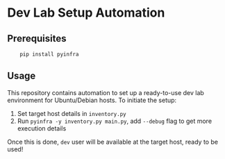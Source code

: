 # Dev Lab Setup Automation

## Prerequisites

```sh
    pip install pyinfra
```

## Usage

This repository contains automation to set up a ready-to-use dev lab environment for Ubuntu/Debian hosts.
To initiate the setup:

1. Set target host details in `inventory.py`
2. Run `pyinfra -y inventory.py main.py`, add `--debug` flag to get more execution details

Once this is done, `dev` user will be available at the target host, ready to be used!
